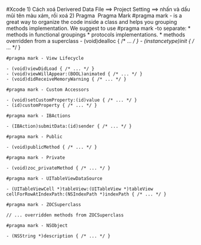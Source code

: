 #Xcode
1)
    Cách xoá Derivered Data
    File ==> Project Setting ==> nhấn và dấu mũi tên màu xám, rồi xoá
2)   Pragma         Pragma Mark
    #pragma mark - is a great way to organize the code inside a class and helps you grouping methods implementation. We suggest to use #pragma mark -to separate:
    * methods in functional groupings
    * protocols implementations.
    * methods overridden from a superclass
    - (void)dealloc { /* ... */ }
    - (instancetype)init { /* ... */ }

    #pragma mark - View Lifecycle

    - (void)viewDidLoad { /* ... */ }
    - (void)viewWillAppear:(BOOL)animated { /* ... */ }
    - (void)didReceiveMemoryWarning { /* ... */ }

    #pragma mark - Custom Accessors

    - (void)setCustomProperty:(id)value { /* ... */ }
    - (id)customProperty { /* ... */ }

    #pragma mark - IBActions

    - (IBAction)submitData:(id)sender { /* ... */ }

    #pragma mark - Public

    - (void)publicMethod { /* ... */ }

    #pragma mark - Private

    - (void)zoc_privateMethod { /* ... */ }

    #pragma mark - UITableViewDataSource

    - (UITableViewCell *)tableView:(UITableView *)tableView cellForRowAtIndexPath:(NSIndexPath *)indexPath { /* ... */ }

    #pragma mark - ZOCSuperclass

    // ... overridden methods from ZOCSuperclass

    #pragma mark - NSObject

    - (NSString *)description { /* ... */ }




